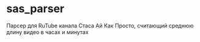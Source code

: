 # sas_parser
Парсер для RuTube канала Стаса Ай Как Просто, считающий среднюю длину видео в часах и минутах